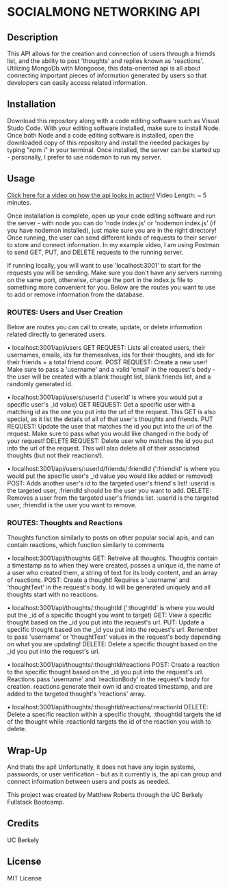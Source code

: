 # SOCIALMONG NETWORKING API

## Description

This API allows for the creation and connection of users through a friends list, and the ability to post 'thoughts' and replies known as 'reactions'. Utilizing MongoDb with Mongoose, this data-oriented api is all about connecting important pieces of information generated by users so that developers can easily access related information.

## Installation

Download this repository along with a code editing software such as Visual Studo Code. With your editing software installed, make sure to install Node. Once both Node and a code editing software is installed, open the downloaded copy of this repository and install the needed packages by typing "npm i" in your terminal. Once installed, the server can be started up - personally, I prefer to use nodemon to run my server.

## Usage

<a href="https://drive.google.com/file/d/1cQP0qVuhp1IBEsJhZGOPdJbgv1eRdsig/view">Click here for a video on how the api looks in action!</a>
Video Length: ~ 5 minutes.

Once installation is complete, open up your code editing software and run the server - with node you can do 'node index.js' or 'nodemon index.js' (if you have nodemon installed), just make sure you are in the right directory! Once running, the user can send different kinds of requests to their server to store and connect information. In my example video, I am using Postman to send GET, PUT, and DELETE requests to the running server.

If running locally, you will want to use 'localhost:3001' to start for the requests you will be sending. Make sure you don't have any servers running on the same port, otherwise, change the port in the index.js file to something more convenient for you.
Below are the routes you want to use to add or remove information from the database.

### ROUTES: Users and User Creation

Below are routes you can call to create, update, or delete information related directly to generated users.

• localhost:3001/api/users
  GET REQUEST: Lists all created users, their usernames, emails, ids for themeselves, ids for their thoughts, and ids for their friends + a total friend count.
  POST REQUEST: Create a new user! Make sure to pass a 'username' and a valid 'email' in the request's body - the user will be created with a blank thought list, blank friends list, and a randomly generated id.

• localhost:3001/api/users/:userId
  (':userId' is where you would put a specific user's _id value)
  GET REQUEST: Get a specific user with a matching id as the one you put into the url of the request. This GET is also special, as it list the details of all of that user's thoughts and friends.
  PUT REQUEST: Update the user that matches the id you put into the url of the request. Make sure to pass what you would like changed in the body of your request!
  DELETE REQUEST: Delete user who matches the id you put into the url of the request. This will also delete all of their associated thoughts (but not their reactions!).

• localhost:3001/api/users/:userId/friends/:friendId
  (':friendId' is where you would put the specific user's _id value you would like added or removed)
  POST: Adds another user's id to the targeted user's friend's list! :userId is the targeted user, :friendId should be the user you want to add.
  DELETE: Removes a user from the targeted user's friends list. :userId is the targeted user, :friendId is the user you want to remove.


### ROUTES: Thoughts and Reactions

Thoughts function similarly to posts on other popular social apis, and can contain reactions, which function similarly to comments

• localhost:3001/api/thoughts
  GET: Retreive all thoughts. Thoughts contain a timestamp as to when they were created, posses a unique id, the name of a user who created them, a string of text for its body content, and an array of reactions.
  POST: Create a thought! Requires a 'username' and 'thoughtText' in the request's body. Id will be generated uniquely and all thoughts start with no reactions.

• localhost:3001/api/thoughts/:thoughtId
  (':thoughtId' is where you would put the _id of a specific thought you want to target)
  GET: View a specific thought based on the _id you put into the request's url.
  PUT: Update a specific thought based on the _id you put into the request's url. Remember to pass 'username' or 'thoughtText' values in the request's body depending on what you are updating!
  DELETE: Delete a specific thought based on the _id you put into the request's url.

• localhost:3001/api/thoughts/:thoughtId/reactions
  POST: Create a reaction to the specific thought based on the _id you put into the request's url. Reactions pass 'username' and 'reactionBody' in the request's body for creation. reactions generate their own id and created timestamp, and are added to the targeted thought's 'reactions' array.

• localhost:3001/api/thoughts/:thoughtId/reactions/:reactionId
  DELETE: Delete a specific reaction within a specific thought. :thoughtId targets the id of the thought while :reactionId targets the id of the reaction you wish to delete.

## Wrap-Up

And thats the api! Unfortunatly, it does not have any login systems, passwords, or user verification - but as it currently is, the api can group and connect information between users and posts as needed.

This project was created by Matthew Roberts through the UC Berkely Fullstack Bootcamp.

## Credits

UC Berkely

## License

MIT License